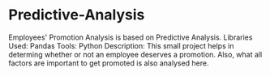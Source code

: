# Predictive-Analysis
Employees' Promotion Analysis is based on Predictive Analysis.
Libraries Used: Pandas
Tools: Python
Description: This small project helps in determing whether or not an employee deserves a promotion. Also, what all factors are important to get promoted is also analysed here.
